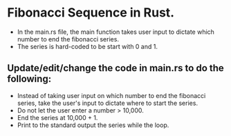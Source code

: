 # Fibonacci Sequence in Rust.

- In the main.rs file, the main function takes user input to dictate which number to end the fibonacci series.
- The series is  hard-coded to be start with 0 and 1.

## Update/edit/change the code in main.rs to do the following:

- Instead of taking user input on which number to end the fibonacci series, take the user's input to dictate where to start the series. 
- Do not let the user enter a number > 10,000.
- End the series at 10,000 + 1.
- Print to the standard output the series while the loop.